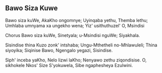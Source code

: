 ## Bawo Siza Kuwe

Bawo siza kuWe, AkaKho ongomnye;
Uyinqaba yethu, Themba lethu;
Umhlaba umnyama xa ungekho wena;
Yiz' usithuthuzel' O, Msindisi

Chorus
Bawo siza kuWe, Sinetyala; u-Msindisi nguWe; Siyakhala.

Sisindise thina Kuzo zonk' intshaba;
Ungu-Mthetheli no-Mhlawuleli;
Thina siyoyika; Siqinise Bawo,
Ngengalo yegazi, Sisindise.

Siph' inceba yaKho, Nelo lizwi laKho;
Nenyawo zethu ziqondisise.
O, sikhokele Nkos' Size S'yokuwela,
Sibe ngaphesheya Ezulwini.

